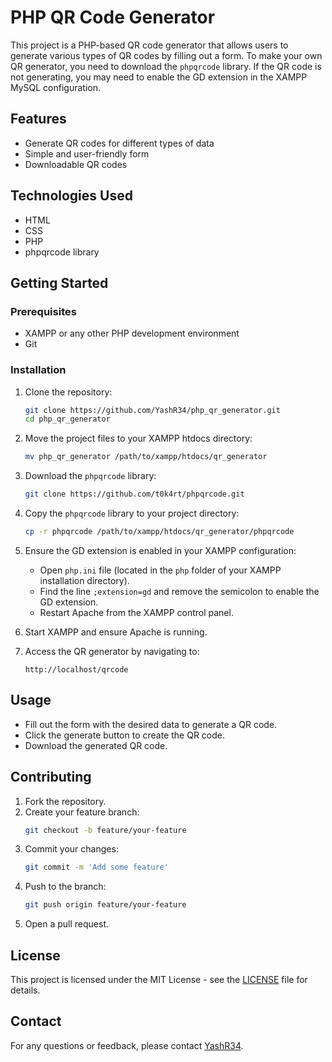 # PHP QR Code Generator

This project is a PHP-based QR code generator that allows users to generate various types of QR codes by filling out a form. To make your own QR generator, you need to download the `phpqrcode` library. If the QR code is not generating, you may need to enable the GD extension in the XAMPP MySQL configuration.

## Features

- Generate QR codes for different types of data
- Simple and user-friendly form
- Downloadable QR codes

## Technologies Used

- HTML
- CSS
- PHP
- phpqrcode library

## Getting Started

### Prerequisites

- XAMPP or any other PHP development environment
- Git

### Installation

1. Clone the repository:
    ```sh
    git clone https://github.com/YashR34/php_qr_generator.git
    cd php_qr_generator
    ```

2. Move the project files to your XAMPP htdocs directory:
    ```sh
    mv php_qr_generator /path/to/xampp/htdocs/qr_generator
    ```

3. Download the `phpqrcode` library:
    ```sh
    git clone https://github.com/t0k4rt/phpqrcode.git
    ```

4. Copy the `phpqrcode` library to your project directory:
    ```sh
    cp -r phpqrcode /path/to/xampp/htdocs/qr_generator/phpqrcode
    ```

5. Ensure the GD extension is enabled in your XAMPP configuration:
    - Open `php.ini` file (located in the `php` folder of your XAMPP installation directory).
    - Find the line `;extension=gd` and remove the semicolon to enable the GD extension.
    - Restart Apache from the XAMPP control panel.

6. Start XAMPP and ensure Apache is running.

7. Access the QR generator by navigating to:
    ```
    http://localhost/qrcode
    ```

## Usage

- Fill out the form with the desired data to generate a QR code.
- Click the generate button to create the QR code.
- Download the generated QR code.

## Contributing

1. Fork the repository.
2. Create your feature branch:
    ```sh
    git checkout -b feature/your-feature
    ```
3. Commit your changes:
    ```sh
    git commit -m 'Add some feature'
    ```
4. Push to the branch:
    ```sh
    git push origin feature/your-feature
    ```
5. Open a pull request.

## License

This project is licensed under the MIT License - see the [LICENSE](LICENSE) file for details.

## Contact

For any questions or feedback, please contact [YashR34](https://github.com/YashR34).
